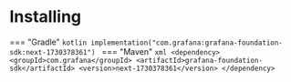 # Installing

=== "Gradle"
    ```kotlin
    implementation("com.grafana:grafana-foundation-sdk:next-1730378361")
    ```
=== "Maven"
    ```xml
    <dependency>
        <groupId>com.grafana</groupId>
        <artifactId>grafana-foundation-sdk</artifactId>
        <version>next-1730378361</version>
    </dependency>
    ```
